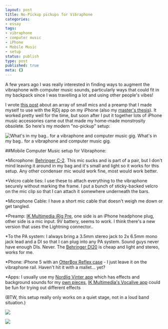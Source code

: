 ```yaml
---
layout: post
title: No-Pickup pickups for Vibraphone
categories:
- essay
tags:
- vibraphone
- computer music
- iPhone
- Mobile Music
- setup
status: publish
type: post
published: true
meta: {}
---
```


A few years ago I was really interested in finding ways to augment the vibraphone with computer music sounds, particularly ways that could fit in my backpack since I was travelling a lot and using other people's vibes!


I wrote 
[this post](http://charlesmartin.com.au/blog/2011/10/28/a-computer-music-system-for-vibraphone.html) about an array of small mics and a preamp that I made myself to use with the RjDj app on my iPhone (also my 
[master's thesis](http://pure.ltu.se/portal/en/studentthesis/mobile-computer-music-for-percussionists(180ad458-3f35-49eb-b483-8245469b0403).html)). It worked pretty well for the time, but soon after I put it together lots of iPhone music accessories came out that made my home-made monstrosity obsolete. So here's my modern "no-pickup" setup:
  
       
![What's in my bag.. for a vibraphone and computer music gig.](/squarespace_images/static_500baf96c4aa540325612fa5_500bb0b2e4b042ea6e35b13f_539e72cce4b0fc23446282c0_1402893020889__img.jpg_) What's in my bag.. for a vibraphone and computer music gig. 
  


##Mobile Computer Music setup for Vibraphone:



*Microphone: 
[Behringer C-2](http://www.behringer.com/EN/Products/C-2.aspx). This mic sucks and is part of a pair, but I don't mind leaving it around in my bag and it's small and light so it works for this setup. Any other condenser mic would work fine, most would work better.


*Velcro cable ties: I use these to attach everything to the vibraphone securely without marking the frame. I put a bunch of sticky-backed velcro on the mic clip so that I can attach it somewhere underneath the bars.


*Microphone Cable: I have a short mic cable that doesn't weigh me down or get tangled.


*Preamp: 
[IK Multimedia iRig Pre](http://www.ikmultimedia.com/products/irigpre/), one side is an iPhone headphone plug, other side is a mic input. 9V battery, seems to work. I think there's a new version that uses the Lightning connector..


*To the PA system: I always bring a 3.5mm stereo jack to 2x 6.5mm mono jack lead and a DI so that I can plug into any PA system. Sound guys never have enough DIs. Never. The 
[Behringer DI20](http://www.behringer.com/EN/Products/DI20.aspx) is cheap and light and stereo, works for me.


*Phone: iPhone 5 with an 
[OtterBox Reflex case](http://www.otterbox.com/iPhone-5/5S-Reflex-Series-Case/apl7-new-iphone-5,default,pd.html) - I just leave it on the vibraphone rail. Haven't hit it with a mallet... yet?


*Apps: I usually use my 
[Nordlig Vinter app](https://itunes.apple.com/au/app/nordlig-vinter/id631988721?mt=8) which has effects and background sounds for my 
[own pieces](http://charlesmartin.com.au/nordlig-vinter/), 
[IK Multimedia's Vocalive app](http://www.ikmultimedia.com/products/vocalive/) could be fun for trying out different effects


(BTW, this setup really only works on a quiet stage, not in a loud band situation.)

![](/squarespace_images/static_500baf96c4aa540325612fa5_500bb0b2e4b042ea6e35b13f_539e73b9e4b090b60529ef30_1402893250405_2013-05-28+11-53-49+Nordlig+Vinter+Setup+for+NIME2013.jpg_)
  

  
   
![](/squarespace_images/static_500baf96c4aa540325612fa5_500bb0b2e4b042ea6e35b13f_539e73b9e4b0ba2ac78ec03b_1402893251641_2013-05-28+11-54-26+Microphone+Setup+for+Nordlig+Vinter+at+NIME2013.jpg_)

